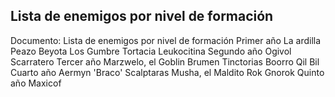## Lista de enemigos por nivel de formación
Documento: Lista de enemigos por nivel de formación
Primer año
La ardilla Peazo Beyota
Los Gumbre
Tortacia Leukocitina
Segundo año
Ogivol Scarratero
Tercer año
Marzwelo, el Goblin
Brumen Tinctorias
Boorro
Qil Bil
Cuarto año
Aermyn 'Braco' Scalptaras
Musha, el Maldito
Rok Gnorok
Quinto año
Maxicof
